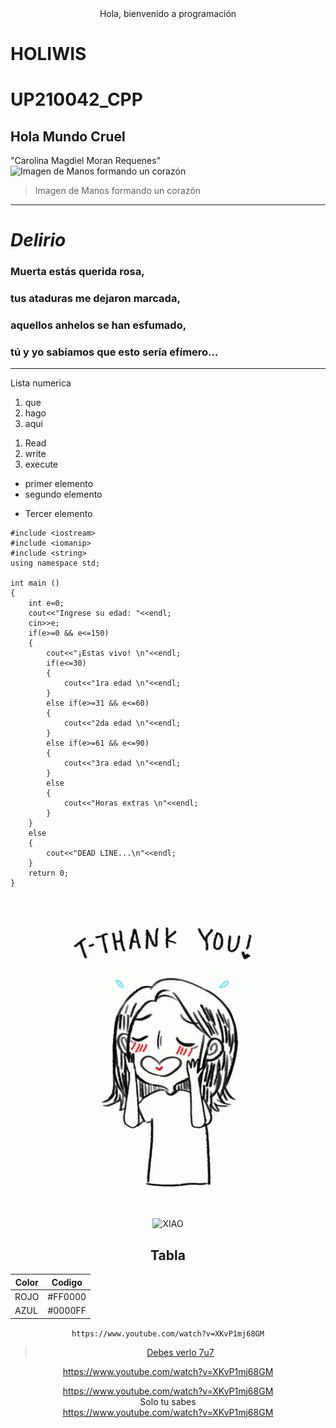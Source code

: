 <center>  Hola,  
bienvenido a programación  
</center>  

# HOLIWIS  
# UP210042_CPP  
## Hola Mundo Cruel  

"Carolina Magdiel Moran Requenes"  
![Imagen de Manos formando un corazón](https://scontent.fagu1-1.fna.fbcdn.net/v/t1.18169-9/16427230_757966497686475_2199017059822157899_n.jpg?_nc_cat=110&ccb=1-7&_nc_sid=19026a&_nc_ohc=m06e9DbNCD4AX_zZruc&tn=nWdFp2FATw-HzJ_s&_nc_ht=scontent.fagu1-1.fna&oh=00_AT_5nCyLbHcRPffk5aNtoDzxCmfjeM7gU4AN17y4prmbPQ&oe=6352EB34)
> Imagen de Manos formando un corazón  
---
# ***Delirio***
### Muerta estás querida rosa,
### tus ataduras me dejaron marcada,
### aquellos anhelos se han esfumado,
### tú y yo sabíamos que esto sería efímero...
---
Lista numerica

1. que  
1. hago  
1. aqui  
<ol>
<li>Read</li>
<li>write</li>
<li>execute</li>
</ol>  

* primer elemento  
* segundo elemento  
- Tercer elemento  

```
#include <iostream>
#include <iomanip>
#include <string>
using namespace std;

int main ()  
{  
    int e=0;  
    cout<<"Ingrese su edad: "<<endl;  
    cin>>e;  
    if(e>=0 && e<=150)  
    {  
        cout<<"¡Estas vivo! \n"<<endl;  
        if(e<=30)  
        {  
            cout<<"1ra edad \n"<<endl;  
        }  
        else if(e>=31 && e<=60)  
        {  
            cout<<"2da edad \n"<<endl;  
        }  
        else if(e>=61 && e<=90)  
        {  
            cout<<"3ra edad \n"<<endl;  
        }  
        else   
        {  
            cout<<"Horas extras \n"<<endl;  
        }  
    }  
    else  
    {  
        cout<<"DEAD LINE...\n"<<endl;  
    }  
    return 0;  
}  
```
![Holi](U1/Imagenes/gif-reverencia-3.gif "gif-reverencia-3")  

<div align="center">
<img alt="XIAO" src="https://i.pinimg.com/originals/32/6d/3e/326d3ef3dbeac13a34e007dcaa934f45.jpg"width='500'/>

## Tabla
| Color | Codigo |  
|-------|--------|
| ROJO  |#FF0000 |
| AZUL  |#0000FF |

`https://www.youtube.com/watch?v=XKvP1mj68GM`
> [Debes verlo 7u7](https://www.youtube.com/watch?v=XKvP1mj68GM)    

https://www.youtube.com/watch?v=XKvP1mj68GM

<https://www.youtube.com/watch?v=XKvP1mj68GM>  
Solo tu sabes   
<a href="https://www.youtube.com/watch?v=XKvP1mj68GM">https://www.youtube.com/watch?v=XKvP1mj68GM</a>